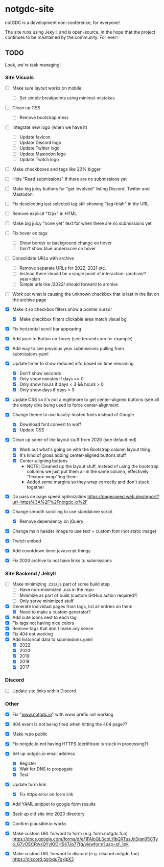 # notgdc-site

notGDC is a development non-conference, for everyone!

The site runs using Jekyll, and is open-source, in the hope that the project
continues to be maintained by the community. For ever✨

## TODO

Look, we're task managing!

### Site Visuals

* [ ] Make sure layout works on mobile
  * [ ] Set simple breakpoints using minimal-mistakes
* [ ] Clean up CSS
  * [ ] Remove bootstrap mess
* [ ] Integrate new logo (when we have it)
  * [ ] Update favicon
  * [ ] Update Discord logo
  * [ ] Update Twitter logo
  * [ ] Update Mastodon logo
  * [ ] Update Twitch logo
* [ ] Make checkboxes and tags like 20% bigger
* [ ] Hide "Read submissions" if there are no submissions yet
* [ ] Make big juicy buttons for "get involved" listing Discord, Twitter and
  Mastodon
* [ ] Fix deselecting last selected tag still showing "tag=blah" in the URL
* [ ] Remove explicit "12px" in HTML
* [ ] Make big juicy "none yet" text for when there are no submissions yet
* [ ] Fix hover on tags:
  * [ ] Show border or background change on hover
  * [ ] Don't show blue underscore on hover
* [ ] Consolidate URLs with archive
  * [ ] Remove separate URLs for 2022, 2021 etc.
  * [ ] Instead there should be a single point of interaction: /archive/?year=blah
  * [ ] Simple urls like /2022/ should forward to archive
* [ ] Work out what is causing the unknown checkbox that is last in the list on
  the archive page
* [x] Make it so checkbox filters show a pointer cursor
  * [x] Make checkbox filters clickable area match visual bg
* [x] Fix horizontal scroll bar appearing
* [x] Add juice to Button on-hover (see terranil.com for example)
* [x] Add way to see previous year submissions pulling from submissions.yaml 
* [x] Update timer to show reduced info based on time remaining
  * [x] Don't show seconds
  * [x] Only show minutes if days == 0
  * [x] Only show hours if days < 3 && hours > 0
  * [x] Only show days if days > 0
* [x] Update CSS so it's not a nightmare to get center-aligned buttons (see all the empty divs being used to force center-alignment
* [x] Change theme to use locally-hosted fonts instead of Google
  * [x] Download font convert to woff
  * [x] Update CSS
* [x] Clean up some of the layout stuff from 2020 (see default.md)
  * [x] Work out what's going on with the Bootstrap column layout thing.
  * [x] It's kind of gross adding center-aligned buttons stuff
  * [x] Center-aligning buttons
    * NOTE: Cleaned up the layout stuff, instead of using the bootstrap columns we just put them all in the same column, effectively "flexbox-wrap"'ing them.
    * Added some margins so they wrap correctly and don't stuck together
* [x] Do pass on page speed optimization https://pagespeed.web.dev/report?url=https%3A%2F%2Fnotgdc.io%2F
* [x] Change smooth scrolling to use standalone script
  * [x] Remove dependency on jQuery
* [x] Change main header image to use text + custom font (not static image)
* [x] Twitch embed
* [x] Add countdown timer javascript thingy
* [x] Fix 2020 archive to not have links to submissions


### Site Backend / Jekyll

* [ ] Make minimizing .css/.js part of some build step
  * [ ] Have non-minimized .css in the repo
  * [ ] Minimize as part of build (custom GitHub action required?)
  * [ ] Only serve minimized stuff
* [x] Generate individual pages from tags, list all entries on them
  * [x] Need to make a custom generator?
* [x] Add cute icons next to each tag
* [x] Fix tags not having nice colors
* [x] Remove tags that don't make any sense
* [x] Fix 404 not working
* [x] Add historical data to submissions.yaml
  * [x] 2022
  * [x] 2020
  * [x] 2019
  * [x] 2018
  * [x] 2017

### Discord

* [ ] Update site links within Discord


### Other

* [x] Fix "www.notgdc.io" with www prefix not working
* [x] 404 event is not being fired when hitting the 404 page??
* [x] Make repo public
* [x] Fix notgdc.io not having HTTPS (certificate is stuck in processing?)
* [x] Set up notgdc.io email address
  * [x] Register
  * [x] Wait for DNS to propagate
  * [x] Test
* [x] Update form link
  * [x] Fix https error on form link
* [x] Add YAML snippet to google form results
* [x] Back up old site into 2020 directory
* [x] Confirm plausible.io works
* [x] Make custom URL forward to form (e.g. form.notgdc.fun) https://docs.google.com/forms/d/e/1FAIpQLScoLHbQXTusJxSran05CTyo_G7vOSCRwxQYylODH547Jp77fg/viewform?usp=sf_link
* [x] Make custom URL forward to discord (e.g. discord.notgdc.fun) https://discord.gg/xqu7gxjpX3
 

